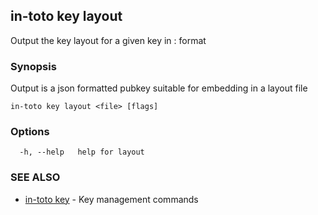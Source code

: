 ## in-toto key layout

Output the key layout for a given key in <KEYID>: <KEYOBJ> format

### Synopsis

Output is a json formatted pubkey suitable for embedding in a layout file

```
in-toto key layout <file> [flags]
```

### Options

```
  -h, --help   help for layout
```

### SEE ALSO

* [in-toto key](in-toto_key.md)	 - Key management commands

